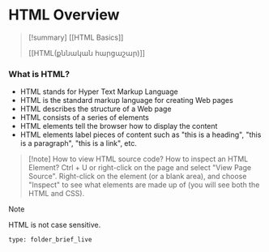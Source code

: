 # HTML Overview


> [!summary] 
> [[HTML Basics]]
> 
> [[HTML(քննական հարցաշար)]] 

### What is HTML?

- HTML stands for Hyper Text Markup Language
- HTML is the standard markup language for creating Web pages
- HTML describes the structure of a Web page
- HTML consists of a series of elements
- HTML elements tell the browser how to display the content
- HTML elements label pieces of content such as "this is a heading", "this is a paragraph", "this is a link", etc.

> [!note] How to view HTML source code? How to inspect an HTML Element?
> Ctrl + U or right-click on the page and select "View Page Source".
> Right-click on the element (or a blank area), and choose "Inspect" to see what elements are made up of (you will see both the HTML and CSS). 

>[!note]
>HTML is not case sensitive.



```ccard
type: folder_brief_live
```
 
